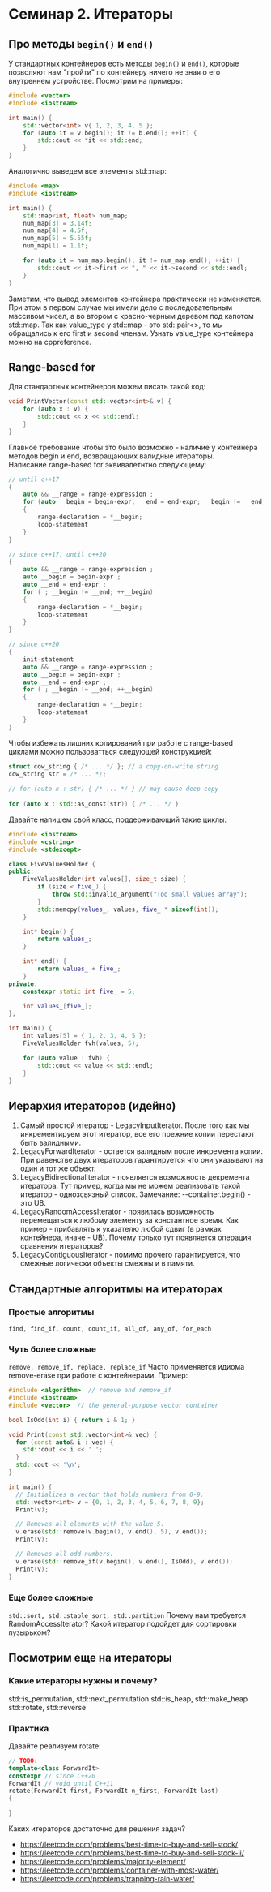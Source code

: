 # Семинар 2. Итераторы
## Про методы  `begin()` и `end()`
У стандартных контейнеров есть методы `begin()` и `end()`, которые позволяют нам "пройти" по контейнеру ничего не зная о его внутреннем устройстве. Посмотрим на примеры:
```c++
#include <vector>
#include <iostream>

int main() {
    std::vector<int> v{ 1, 2, 3, 4, 5 };
    for (auto it = v.begin(); it != b.end(); ++it) {
        std::cout << *it << std::end;
    }
}
```
Аналогично выведем все элементы std::map:
```c++
#include <map>
#include <iostream>

int main() {
    std::map<int, float> num_map;
    num_map[3] = 3.14f;
    num_map[4] = 4.5f;
    num_map[5] = 5.55f;
    num_map[1] = 1.1f;

    for (auto it = num_map.begin(); it != num_map.end(); ++it) {
        std::cout << it->first << ", " << it->second << std::endl;
    }
}
```

Заметим, что вывод элементов контейнера практически не изменяется. При этом в первом случае мы имели дело с последовательным массивом чисел, а во втором с красно-черным деревом под капотом std::map.
Так как value_type у std::map - это std::pair<>, то мы обращались к его first и second членам. Узнать value_type контейнера можно на cppreference.

## Range-based for
Для стандартных контейнеров можем писать такой код:
```c++
void PrintVector(const std::vector<int>& v) {
    for (auto x : v) {
        std::cout << x << std::endl;
    }
}
```
Главное требование чтобы это было возможно - наличие у контейнера методов begin и end, возвращающих валидные итераторы.  
Написание range-based for эквивалетнтно следующему:
```c++
// until c++17
{
    auto && __range = range-expression ;
    for (auto __begin = begin-expr, __end = end-expr; __begin != __end; ++__begin)
    {
        range-declaration = *__begin;
        loop-statement
    }
}
```
```c++
// since c++17, until c++20
{
    auto && __range = range-expression ;
    auto __begin = begin-expr ;
    auto __end = end-expr ;
    for ( ; __begin != __end; ++__begin)
    {
        range-declaration = *__begin;
        loop-statement
    }
}
```
```c++
// since c++20
{
    init-statement
    auto && __range = range-expression ;
    auto __begin = begin-expr ;
    auto __end = end-expr ;
    for ( ; __begin != __end; ++__begin)
    {
        range-declaration = *__begin;
        loop-statement
    }
}
```
Чтобы избежать лишних копирований при работе с range-based циклами можно пользоватться следующей конструкцией:
```c++
struct cow_string { /* ... */ }; // a copy-on-write string
cow_string str = /* ... */;
 
// for (auto x : str) { /* ... */ } // may cause deep copy
 
for (auto x : std::as_const(str)) { /* ... */ }
```

Давайте напишем свой класс, поддерживающий такие циклы:
```c++
#include <iostream>
#include <cstring>
#include <stdexcept>

class FiveValuesHolder {
public:
    FiveValuesHolder(int values[], size_t size) {
        if (size < five_) {
            throw std::invalid_argument("Too small values array");
        }
        std::memcpy(values_, values, five_ * sizeof(int));
    }

    int* begin() {
        return values_;
    }

    int* end() {
        return values_ + five_;
    }
private:
    constexpr static int five_ = 5;

    int values_[five_];
};

int main() {
    int values[5] = { 1, 2, 3, 4, 5 };
    FiveValuesHolder fvh(values, 5);

    for (auto value : fvh) {
        std::cout << value << std::endl;
    }
}
```

## Иерархия итераторов (идейно)
1. Самый простой итератор - LegacyInputIterator. После того как мы инкрементируем этот итератор, все его прежние копии перестают быть валидными.
2. LegacyForwardIterator - остается валидным после инкремента копии. При равенстве двух итераторов гарантируется что они указывают на один и тот же объект. 
3. LegacyBidirectionalIterator - появляется возможность декремента итератора. Тут пример, когда мы не можем реализовать такой итератор - однозсвязный список. Замечание: --container.begin() - это UB.
4. LegacyRandomAccessIterator - появилась возможность перемещаться к любому элементу за константное время. Как пример - прибавлять к указателю любой сдвиг (в рамках контейнера, иначе - UB). Почему только тут появляется операция сравнения итераторов?
5. LegacyContiguousIterator - помимо прочего гарантируется, что смежные логически объекты смежны и в памяти.

## Стандартные алгоритмы на итераторах
### Простые алгоритмы
`find, find_if, count, count_if, all_of, any_of, for_each`
### Чуть более сложные
`remove, remove_if, replace, replace_if`
Часто применяется идиома remove-erase при работе с контейнерами. Пример:
```c++
#include <algorithm>  // remove and remove_if
#include <iostream>
#include <vector>  // the general-purpose vector container

bool IsOdd(int i) { return i & 1; }

void Print(const std::vector<int>& vec) {
  for (const auto& i : vec) {
    std::cout << i << ' ';
  }
  std::cout << '\n';
}

int main() {
  // Initializes a vector that holds numbers from 0-9.
  std::vector<int> v = {0, 1, 2, 3, 4, 5, 6, 7, 8, 9};
  Print(v);

  // Removes all elements with the value 5.
  v.erase(std::remove(v.begin(), v.end(), 5), v.end());
  Print(v);

  // Removes all odd numbers.
  v.erase(std::remove_if(v.begin(), v.end(), IsOdd), v.end());
  Print(v);
}
```
### Еще более сложные
`std::sort, std::stable_sort, std::partition`
Почему нам требуется RandomAccessIterator?
Какой итератор подойдет для сортировки пузырьком?

## Посмотрим еще на итераторы
### Какие итераторы нужны и почему?
std::is_permutation, std::next_permutation
std::is_heap, std::make_heap
std::rotate, std::reverse
### Практика
Давайте реализуем rotate:
```c++
// TODO:
template<class ForwardIt>
constexpr // since C++20
ForwardIt // void until C++11
rotate(ForwardIt first, ForwardIt n_first, ForwardIt last)
{

}
```

Каких итераторов достаточно для решения задач?
* https://leetcode.com/problems/best-time-to-buy-and-sell-stock/
* https://leetcode.com/problems/best-time-to-buy-and-sell-stock-ii/
* https://leetcode.com/problems/majority-element/
* https://leetcode.com/problems/container-with-most-water/
* https://leetcode.com/problems/trapping-rain-water/
